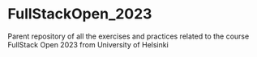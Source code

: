 # FullStackOpen_2023
Parent repository of all the exercises and practices related to the course FullStack Open 2023 from University of Helsinki
